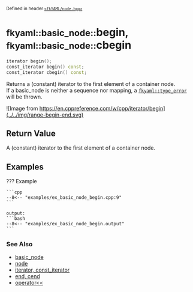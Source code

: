 <small>Defined in header [`<fkYAML/node.hpp>`](https://github.com/fktn-k/fkYAML/blob/develop/include/fkYAML/node.hpp)</small>

# <small>fkyaml::basic_node::</small>begin, <small>fkyaml::basic_node::</small>cbegin

```cpp
iterator begin();
const_iterator begin() const;
const_iterator cbegin() const;
```

Returns a (constant) iterator to the first element of a container node.  
If a basic_node is neither a sequence nor mapping, a [`fkyaml::type_error`](../exception/type_error.md) will be thrown.  

![Image from https://en.cppreference.com/w/cpp/iterator/begin](../../img/range-begin-end.svg)

## **Return Value**

A (constant) iterator to the first element of a container node.

## **Examples**

??? Example

    ```cpp
    --8<-- "examples/ex_basic_node_begin.cpp:9"
    ```

    output:
    ```bash
    --8<-- "examples/ex_basic_node_begin.output"
    ```

### **See Also**

* [basic_node](index.md)
* [node](node.md)
* [iterator, const_iterator](iterator.md)  
* [end, cend](end.md)
* [operator<<](insertion_operator.md)
